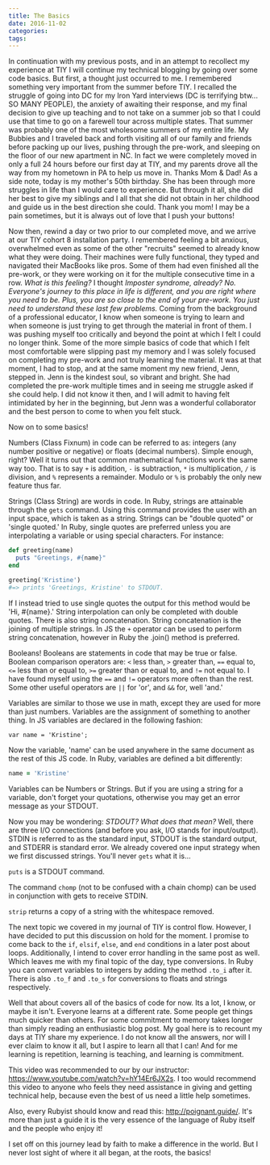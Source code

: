 ```yaml
---
title: The Basics
date: 2016-11-02
categories:
tags:
---
```


In continuation with my previous posts, and in an attempt to recollect my experience at TIY I will continue my technical blogging by going over some code basics.  But first, a thought just occurred to me.  I remembered something very important from the summer before TIY.  I recalled the struggle of going into DC for my Iron Yard interviews (DC is terrifying btw... SO MANY PEOPLE), the anxiety of awaiting their response, and my final decision to give up teaching and to not take on a summer job so that I could use that time to go on a farewell tour across multiple states.  That summer was probably one of the most wholesome summers of my entire life.  My Bubbies and I traveled back and forth visiting all of our family and friends before packing up our lives, pushing through the pre-work, and sleeping on the floor of our new apartment in NC. In fact we were completely moved in only a full 24 hours before our first day at TIY, and my parents drove all the way from my hometown in PA to help us move in. Thanks Mom & Dad! As a side note, today is my mother's 50th birthday.  She has been through more struggles in life than I would care to experience.   But through it all, she did her best to give my siblings and I all that she did not obtain in her childhood and guide us in the best direction she could.  Thank you mom!  I may be a pain sometimes, but it is always out of love that I push your buttons!   

Now then, rewind a day or two prior to our completed move, and we arrive at our TIY cohort 8 installation party. I remembered feeling a bit anxious, overwhelmed even as some of the other "recruits" seemed to already know what they were doing.  Their machines were fully functional, they typed and navigated their MacBooks like pros.  Some of them had even finished all the pre-work, or they were working on it for the multiple consecutive time in a row.  _What is this feeling?_ I thought _Imposter syndrome, already?  No.  Everyone's journey to this place in life is different, and you are right where you need to be.  Plus, you are so close to the end of your pre-work. You just need to understand these last few problems._  Coming from the background of a professional educator, I know when someone is trying to learn and when someone is just trying to get through the material in front of them.  I was pushing myself too critically and beyond the point at which I felt I could no longer think.  Some of the more simple basics of code that which I felt most comfortable were slipping past my memory and I was solely focused on completing my pre-work and not truly learning the material.  It was at that moment, I had to stop, and at the same moment my new friend, Jenn, stepped in.  Jenn is the kindest soul, so vibrant and bright.  She had completed the pre-work multiple times and in seeing me struggle asked if she could help.  I did not know it then, and I will admit to having felt intimidated by her in the beginning, but Jenn was a wonderful collaborator and the best person to come to when you felt stuck.

Now on to some basics!

Numbers (Class Fixnum) in code can be referred to as: integers (any number positive or negative) or floats (decimal numbers).  Simple enough, right?  Well it turns out that common mathematical functions work the same way too.  That is to say `+` is addition, `-` is subtraction, `*` is multiplication, `/` is division, and `%` represents a remainder.  Modulo or `%` is probably the only new feature thus far.  

Strings (Class String) are words in code.  In Ruby, strings are attainable through the `gets` command.  Using this command provides the user with an input space, which is taken as a string.  Strings can be "double quoted" or 'single quoted.'  In Ruby, single quotes are preferred unless you are interpolating a variable or using special characters.  For instance:

``` ruby
def greeting(name)
  puts "Greetings, #{name}"
end

greeting('Kristine')
#=> prints 'Greetings, Kristine' to STDOUT.
```

If I instead tried to use single quotes the output for this method would be 'Hi, #{name}.'  String interpolation can only be completed with double quotes.  There is also string concatenation.  String concatenation is the joining of multiple strings.  In JS the `+` operator can be used to perform string concatenation, however in Ruby the .join() method is preferred.

Booleans!  Booleans are statements in code that may be true or false.  Boolean comparison operators are: `<` less than, `>` greater than, `==` equal to, `<=` less than or equal to, `>=` greater than or equal to, and `!=` not equal to.  I have found myself using the `==` and `!=` operators more often than the rest.  Some other useful operators are `||` for 'or', and `&&` for, well 'and.'

Variables are similar to those we use in math, except they are used for more than just numbers.  Variables are the assignment of something to another thing.  In JS variables are declared in the following fashion:

``` JS
var name = 'Kristine';
```

Now the variable, 'name' can be used anywhere in the same document as the rest of this JS code.  In Ruby, variables are defined a bit differently:

```ruby
name = 'Kristine'
```

 Variables can be Numbers or Strings.  But if you are using a string for a variable, don't forget your quotations, otherwise you may get an error message as your STDOUT.

 Now you may be wondering: _STDOUT? What does that mean?_ Well, there are three I/O connections (and before you ask, I/O stands for input/output).  STDIN is referred to as the standard input, STDOUT is the standard output, and STDERR is standard error.  We already covered one input strategy when we first discussed strings.  You'll never `gets` what it is...

 `puts` is a STDOUT command.

 The command `chomp` (not to be confused with a chain chomp) can be used in conjunction with gets to receive STDIN.

 `strip`  returns a copy of a string with the whitespace removed.

 The next topic we covered in my journal of TIY is control flow.  However, I have decided to put this discussion on hold for the moment.  I promise to come back to the `if`, `elsif`, `else`, and `end` conditions in a later post about loops.  Additionally, I intend to cover error handling in the same post as well.  Which leaves me with my final topic of the day, type conversions.  In Ruby you can convert variables to integers by adding the method `.to_i` after it.  There is also `.to_f` and `.to_s` for conversions to floats and strings respectively.

Well that about covers all of the basics of code for now.  Its a lot, I know, or maybe it isn't.  Everyone learns at a different rate.  Some people get things much quicker than others.  For some commitment to memory takes longer than simply reading an enthusiastic blog post.  My goal here is to recount my days at TIY share my experience.  I do not know all the answers, nor will I ever claim to know it all, but I aspire to learn all that I can!  And for me learning is repetition, learning is teaching, and learning is commitment.

This video was recommended to our by our instructor: https://www.youtube.com/watch?v=hY14Er6JX2s.  I too would recommend this video to anyone who feels they need assistance in giving and getting technical help, because even the best of us need a little help sometimes.

Also, every Rubyist should know and read this: http://poignant.guide/.  It's more than just a guide it is the very essence of the language of Ruby itself and the people who enjoy it!

I set off on this journey lead by faith to make a difference in the world.   But I never lost sight of where it all began, at the roots, the basics!
